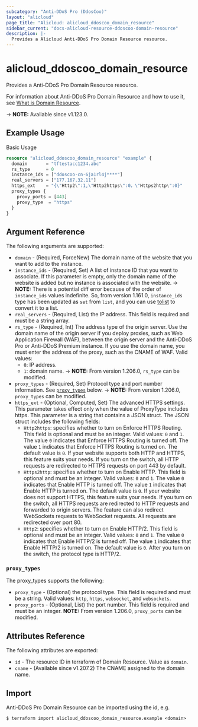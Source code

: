 ```yaml
---
subcategory: "Anti-DDoS Pro (DdosCoo)"
layout: "alicloud"
page_title: "Alicloud: alicloud_ddoscoo_domain_resource"
sidebar_current: "docs-alicloud-resource-ddoscoo-domain-resource"
description: |-
  Provides a Alicloud Anti-DDoS Pro Domain Resource resource.
---
```


# alicloud_ddoscoo_domain_resource

Provides a Anti-DDoS Pro Domain Resource resource.

For information about Anti-DDoS Pro Domain Resource and how to use it, see [What is Domain Resource](https://www.alibabacloud.com/help/en/doc-detail/157463.htm).

-> **NOTE:** Available since v1.123.0.

## Example Usage

Basic Usage

```terraform
resource "alicloud_ddoscoo_domain_resource" "example" {
  domain       = "tftestacc1234.abc"
  rs_type      = 0
  instance_ids = ["ddoscoo-cn-6ja1rl4j****"]
  real_servers = ["177.167.32.11"]
  https_ext    = "{\"Http2\":1,\"Http2https\":0，\"Https2http\":0}"
  proxy_types {
    proxy_ports = [443]
    proxy_type  = "https"
  }
}
```

## Argument Reference

The following arguments are supported:

* `domain` - (Required, ForceNew) The domain name of the website that you want to add to the instance.
* `instance_ids` - (Required, Set) A list of instance ID that you want to associate. If this parameter is empty, only the domain name of the website is added but no instance is associated with the website.
-> **NOTE:** There is a potential diff error because of the order of `instance_ids` values indefinite. So, from version 1.161.0, `instance_ids` type has been updated as `set` from `list`, and you can use [tolist](https://www.terraform.io/language/functions/tolist) to convert it to a list.
* `real_servers` - (Required, List) the IP address. This field is required and must be a string array.
* `rs_type` - (Required, Int) The address type of the origin server. Use the domain name of the origin server if you deploy proxies, such as Web Application Firewall (WAF), between the origin server and the Anti-DDoS Pro or Anti-DDoS Premium instance. If you use the domain name, you must enter the address of the proxy, such as the CNAME of WAF. Valid values:
  - `0`: IP address.
  - `1`: domain name.
-> **NOTE:** From version 1.206.0, `rs_type` can be modified.
* `proxy_types` - (Required, Set) Protocol type and port number information. See [`proxy_types`](#proxy_types) below.
-> **NOTE:** From version 1.206.0, `proxy_types` can be modified.
* `https_ext` - (Optional, Computed, Set) The advanced HTTPS settings. This parameter takes effect only when the value of ProxyType includes https. This parameter is a string that contains a JSON struct. The JSON struct includes the following fields:
  - `Http2https`: specifies whether to turn on Enforce HTTPS Routing. This field is optional and must be an integer. Valid values: `0` and `1`. The value `0` indicates that Enforce HTTPS Routing is turned off. The value `1` indicates that Enforce HTTPS Routing is turned on. The default value is `0`. If your website supports both HTTP and HTTPS, this feature suits your needs. If you turn on the switch, all HTTP requests are redirected to HTTPS requests on port 443 by default.
  - `Https2http`: specifies whether to turn on Enable HTTP. This field is optional and must be an integer. Valid values: `0` and `1`. The value `0` indicates that Enable HTTP is turned off. The value `1` indicates that Enable HTTP is turned on. The default value is `0`. If your website does not support HTTPS, this feature suits your needs. If you turn on the switch, all HTTPS requests are redirected to HTTP requests and forwarded to origin servers. The feature can also redirect WebSockets requests to WebSocket requests. All requests are redirected over port 80.
  - `Http2`: specifies whether to turn on Enable HTTP/2. This field is optional and must be an integer. Valid values: `0` and `1`. The value `0` indicates that Enable HTTP/2 is turned off. The value `1` indicates that Enable HTTP/2 is turned on. The default value is `0`. After you turn on the switch, the protocol type is HTTP/2.

### `proxy_types`

The proxy_types supports the following: 

* `proxy_type` - (Optional) the protocol type. This field is required and must be a string. Valid values: `http`, `https`, `websocket`, and `websockets`.
* `proxy_ports` - (Optional, List) the port number. This field is required and must be an integer. **NOTE:** From version 1.206.0, `proxy_ports` can be modified.

## Attributes Reference

The following attributes are exported:

* `id` - The resource ID in terraform of Domain Resource. Value as `domain`.
* `cname` - (Available since v1.207.2) The CNAME assigned to the domain name.

## Import

Anti-DDoS Pro Domain Resource can be imported using the id, e.g.

```shell
$ terraform import alicloud_ddoscoo_domain_resource.example <domain>
```
